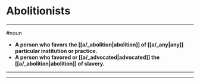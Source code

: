 # Abolitionists
---
#noun
- **A person who favors the [[a/_abolition|abolition]] of [[a/_any|any]] particular institution or practice.**
- **A person who favored or [[a/_advocated|advocated]] the [[a/_abolition|abolition]] of slavery.**
---
---
